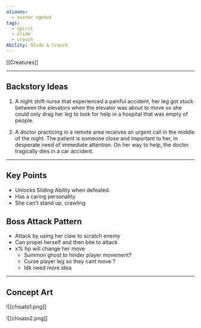 ```yaml
---
aliases:
  - suster ngesot
tags:
  - spirit
  - slide
  - crouch
Ability: Slide & Crouch
---
```

[[Creatures]]

---

## Backstory Ideas

1. A night shift nurse that experienced a painful accident, her leg got stuck between the elevators when the elevator was about to move so she could only drag her leg to look for help in a hospital that was empty of people.

2. A doctor practicing in a remote area receives an urgent call in the middle of the night. The patient is someone close and important to her, in desperate need of immediate attention. On her way to help, the doctor tragically dies in a car accident.

---

## Key Points 

- Unlocks Sliding Ability when defeated.
- Has a caring personality.
- She can't stand up, crawling

## Boss Attack Pattern

- Attack by using her claw to scratch enemy
- Can propel herself and then bite to attack
- x% hp will change her move
	- Summon ghost to hinder player movement?      
	- Curse player leg so they cant move ?
	- Idk need more idea


---

## Concept Art


![[chisato1.png]]

![[chisato2.png]]
